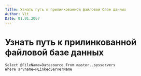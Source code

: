 ```yaml
---
Title: Узнать путь к прилинкованной файловой базе данных
Author: Vit
Date: 01.01.2007
---
```



Узнать путь к прилинкованной файловой базе данных
=================================================

    Select @FileName=Datasource From master..sysservers
    Where srvname=@LinkedServerName
